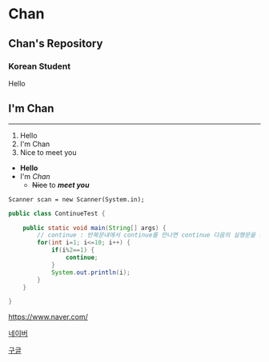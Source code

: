 # Chan
## Chan's Repository
### Korean Student
Hello 

I'm Chan
---
***
1. Hello
2. I'm Chan
3. Nice to meet you

+ **Hello**
+ I'm _Chan_
  + ~~Nice~~ to ___meet you___

`Scanner scan = new Scanner(System.in);`

```java
public class ContinueTest {

	public static void main(String[] args) {
		// continue : 반복문내에서 continue를 만나면 continue 다음의 실행문을 건너뛴다.
		for(int i=1; i<=10; i++) {
			if(i%2==1) {
				continue;
			}
			System.out.println(i);
		}
	}

}
```

<https://www.naver.com/>


[네이버](https://www.naver.com/)


[구글](https://google.com, "검색 사이트")
